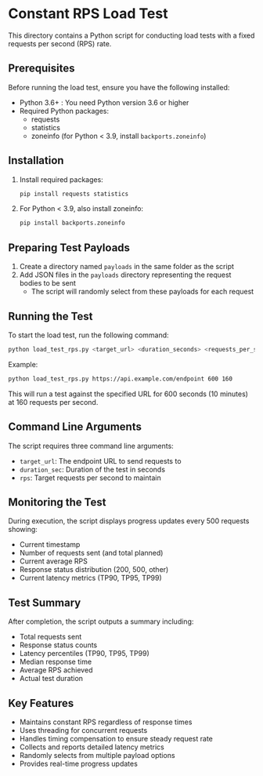 # Constant RPS Load Test
This directory contains a Python script for conducting load tests with a fixed requests per second (RPS) rate.

## Prerequisites
Before running the load test, ensure you have the following installed:
- Python 3.6+ : You need Python version 3.6 or higher
- Required Python packages:
  - requests
  - statistics
  - zoneinfo (for Python < 3.9, install `backports.zoneinfo`)

## Installation
1. Install required packages:
   ```sh
   pip install requests statistics
   ```
   
2. For Python < 3.9, also install zoneinfo:
   ```sh
   pip install backports.zoneinfo
   ```

## Preparing Test Payloads
1. Create a directory named `payloads` in the same folder as the script
2. Add JSON files in the `payloads` directory representing the request bodies to be sent
   - The script will randomly select from these payloads for each request

## Running the Test
To start the load test, run the following command:
```sh
python load_test_rps.py <target_url> <duration_seconds> <requests_per_second>
```

Example:
```sh
python load_test_rps.py https://api.example.com/endpoint 600 160
```
This will run a test against the specified URL for 600 seconds (10 minutes) at 160 requests per second.

## Command Line Arguments
The script requires three command line arguments:
- `target_url`: The endpoint URL to send requests to
- `duration_sec`: Duration of the test in seconds
- `rps`: Target requests per second to maintain

## Monitoring the Test
During execution, the script displays progress updates every 500 requests showing:
- Current timestamp
- Number of requests sent (and total planned)
- Current average RPS
- Response status distribution (200, 500, other)
- Current latency metrics (TP90, TP95, TP99)

## Test Summary
After completion, the script outputs a summary including:
- Total requests sent
- Response status counts
- Latency percentiles (TP90, TP95, TP99)
- Median response time
- Average RPS achieved
- Actual test duration

## Key Features
- Maintains constant RPS regardless of response times
- Uses threading for concurrent requests
- Handles timing compensation to ensure steady request rate
- Collects and reports detailed latency metrics
- Randomly selects from multiple payload options
- Provides real-time progress updates
